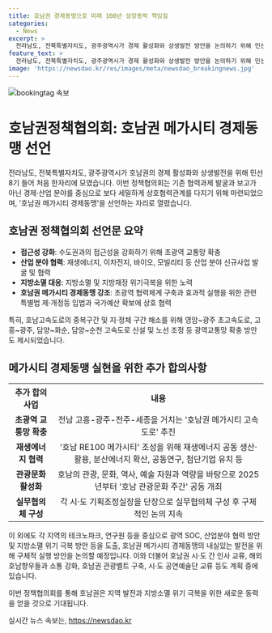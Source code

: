 ```yaml
---
title: 호남권 경제동맹으로 미래 100년 성장동력 책임질
categories:
  - News
excerpt: >
  전라남도, 전북특별자치도, 광주광역시가 경제 활성화와 상생발전 방안을 논의하기 위해 민선 8기 들어 처음 한자리에 모였습니다. 호남권 메가시티 경제동맹을 선언하며 지역 경제발전과 지방소멸 위기 극복을 목표로 함께하겠다고 다짐했습니다. 초광역 교통망 확충, 산업 분야 신규사업 발굴·협력, 지방재정 위기극복, 지역 정체성 확보를 위한 다양한 계획들이 담겼으며, 실무협의체를 구성해 구체적인 실행 방안을 논의할 예정입니다. #호남권경제동맹 #정책협의회 #메가시티 #초광역 #광주 #전남
feature_text: >
  전라남도, 전북특별자치도, 광주광역시가 경제 활성화와 상생발전 방안을 논의하기 위해 민선 8기 들어 처음 한자리에 모였습니다. 호남권 메가시티 경제동맹을 선언하며 지역 경제발전과 지방소멸 위기 극복을 목표로 함께하겠다고 다짐했습니다. 초광역 교통망 확충, 산업 분야 신규사업 발굴·협력, 지방재정 위기극복, 지역 정체성 확보를 위한 다양한 계획들이 담겼으며, 실무협의체를 구성해 구체적인 실행 방안을 논의할 예정입니다. #호남권경제동맹 #정책협의회 #메가시티 #초광역 #광주 #전남
image: 'https://newsdao.kr/res/images/meta/newsdao_breakingnews.jpg'
---
```


<p><img src="https://newsdao.kr/res/images/meta/newsdao_breakingnews.jpg" alt="bookingtag 속보" /></p>

<h1>호남권정책협의회: 호남권 메가시티 경제동맹 선언</h1>

<p data-ke-size="size16">전라남도, 전북특별자치도, 광주광역시가 호남권의 경제 활성화와 상생발전을 위해 민선 8기 들어 처음 한자리에 모였습니다. 이번 정책협의회는 기존 협력과제 발굴과 보고가 아닌 경제·산업 분야를 중심으로 보다 세밀하게 상호협력관계를 다지기 위해 마련되었으며, '호남권 메가시티 경제동맹'을 선언하는 자리로 열렸습니다.</p>

<h2 data-ke-size="size26">호남권 정책협의회 선언문 요약</h2>

<ul>
  <li><b>접근성 강화</b>: 수도권과의 접근성을 강화하기 위해 초광역 교통망 확충</li>
  <li><b>산업 분야 협력</b>: 재생에너지, 이차전지, 바이오, 모빌리티 등 산업 분야 신규사업 발굴 및 협력</li>
  <li><b>지방소멸 대응</b>: 지방소멸 및 지방재정 위기극복을 위한 노력</li>
  <li><b>호남권 메가시티 경제동맹 강조</b>: 초광역 협력체계 구축과 효과적 실행을 위한 관련 특별법 제·개정등 입법과 국가예산 확보에 상호 협력</li>
</ul>

<p data-ke-size="size16">특히, 호남고속도로의 중복구간 및 지·정체 구간 해소를 위해 영암~광주 초고속도로, 고흥~광주, 담양~화순, 담양~순천 고속도로 신설 및 노선 조정 등 광역교통망 확충 방안도 제시되었습니다.</p>

<h2 data-ke-size="size26">메가시티 경제동맹 실현을 위한 추가 합의사항</h2>

<table>
    <tr>
        <th>추가 합의 사업</th>
        <th>내용</th>
    </tr>
    <tr>
        <td style="text-align: center; height: 17px;"><b>초광역 교통망 확충</b></td>
        <td style="text-align: center; height: 17px;">전남 고흥-광주-전주-세종을 거치는 '호남권 메가시티 고속도로' 추진</td>
    </tr>
    <tr>
        <td style="text-align: center; height: 17px;"><b>재생에너지 협력</b></td>
        <td style="text-align: center; height: 17px;">'호남 RE100 메가시티' 조성을 위해 재생에너지 공동 생산·활용, 분산에너지 확산, 공동연구, 첨단기업 유치 등</td>
    </tr>
    <tr>
        <td style="text-align: center; height: 17px;"><b>관광문화 활성화</b></td>
        <td style="text-align: center; height: 17px;">호남의 관광, 문화, 역사, 예술 자원과 역량을 바탕으로 2025년부터 '호남 관광문화 주간' 공동 개최</td>
    </tr>
    <tr>
        <td style="text-align: center; height: 17px;"><b>실무협의체 구성</b></td>
        <td style="text-align: center; height: 17px;">각 시·도 기획조정실장을 단장으로 실무협의체 구성 후 구체적인 논의 지속</td>
    </tr>
</table>

<p data-ke-size="size16">이 외에도 각 지역의 테크노파크, 연구원 등을 중심으로 광역 SOC, 산업분야 협력 방안 및 지방소멸 위기 극복 방안 등을 도출, 호남권 메가시티 경제동맹의 내실있는 발전을 위해 구체적 실행 방안을 논의할 예정입니다. 이와 더불어 호남권 시·도 간 인사 교류, 해외 호남향우들과 소통 강화, 호남권 관광벨트 구축, 시·도 공연예술단 교류 등도 계획 중에 있습니다.</p>

<p data-ke-size="size16">이번 정책협의회를 통해 호남권은 지역 발전과 지방소멸 위기 극복을 위한 새로운 동력을 얻을 것으로 기대됩니다.</p>
실시간 뉴스 속보는, <a href="https://newsdao.kr" rel="dofollow">https://newsdao.kr</a>


